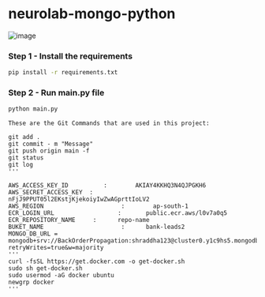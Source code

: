 # neurolab-mongo-python

![image](https://user-images.githubusercontent.com/57321948/196933065-4b16c235-f3b9-4391-9cfe-4affcec87c35.png)

### Step 1 - Install the requirements

```bash
pip install -r requirements.txt
```

### Step 2 - Run main.py file

```bash
python main.py
```

```
These are the Git Commands that are used in this project:

git add .
git commit - m "Message"
git push origin main -f
git status
git log
'''

AWS_ACCESS_KEY_ID          :        AKIAY4KKHQ3N4QJPGKH6
AWS_SECRET_ACCESS_KEY  :       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
AWS_REGION                      :        ap-south-1
ECR_LOGIN_URL                  :       public.ecr.aws/l0v7a0q5
ECR_REPOSITORY_NAME     :      repo-name
BUKET_NAME                      :      bank-leads2
MONGO_DB_URL =    mongodb+srv://BackOrderPropagation:shraddha123@cluster0.y1c9hs5.mongodb.net/?retryWrites=true&w=majority
'''
curl -fsSL https://get.docker.com -o get-docker.sh
sudo sh get-docker.sh
sudo usermod -aG docker ubuntu
newgrp docker
'''
